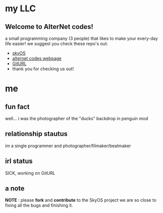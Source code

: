 # my LLC
## Welcome to AlterNet codes!
a small programming company (3 people) that likes to make your every-day life easier!
we suggest you check these repo's out:
+ [skyOS](https://github.com/Alter-Net-codes/SkyOS)
+ [alternet codes webpage](https://webbrowser11.github.io/Alter-Net-codes/)
+ [GitURL](https://github.com/Alter-Net-codes/GitURL)
+ thank you for checking us out!

# me
## fun fact
well... i was the photographer of the "ducks" backdrop in penguin mod
## relationship stautus
im a single programmer and photographer/filmaker/beatmaker

## irl status
SICK, working on GitURL

## a note
**NOTE** : please **fork** and **contribute** to the SkyOS project we are so close to fixing all the bugs and finishing it.
